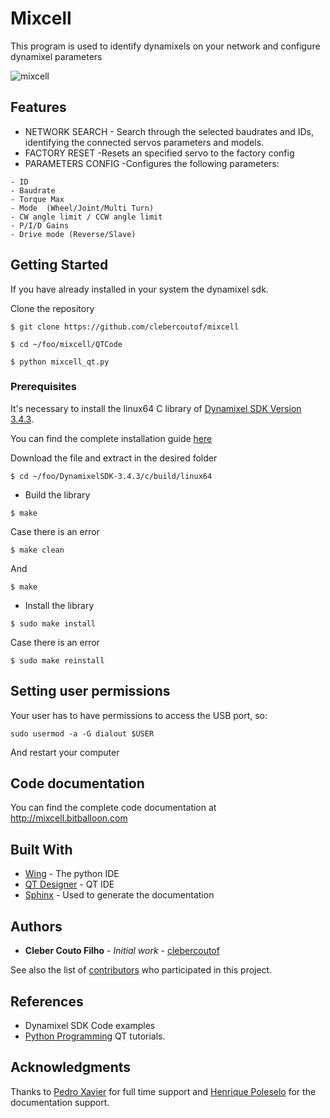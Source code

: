 # Mixcell

This program is used to identify dynamixels on your network and configure dynamixel parameters

![mixcell](https://cloud.githubusercontent.com/assets/21127944/26158221/8c964ac8-3af1-11e7-8d05-dc0d2a411292.png)

## Features
* NETWORK SEARCH - Search through the selected baudrates and IDs, identifying the connected servos parameters and models.
* FACTORY RESET -Resets an specified servo to the factory config
* PARAMETERS CONFIG -Configures the following parameters:
```
- ID
- Baudrate
- Torque Max
- Mode 	(Wheel/Joint/Multi Turn)
- CW angle limit / CCW angle limit
- P/I/D Gains
- Drive mode (Reverse/Slave)
```
## Getting Started

If you have already installed in your system the dynamixel sdk.

Clone the repository

```
$ git clone https://github.com/clebercoutof/mixcell
```
```
$ cd ~/foo/mixcell/QTCode
```
```
$ python mixcell_qt.py
```
### Prerequisites
It's necessary to install the linux64 C library of [Dynamixel SDK Version 3.4.3](https://github.com/ROBOTIS-GIT/DynamixelSDK/releases/tag/3.4.3). 

You can find the complete installation guide [here](http://emanual.robotis.com/docs/en/software/dynamixel/dynamixel_sdk/overview/)

Download the file and extract in the desired folder

```
$ cd ~/foo/DynamixelSDK-3.4.3/c/build/linux64
```

* Build the library

```
$ make
```

Case there is an error

```
$ make clean
```

And

```
$ make
```
* Install the library

```
$ sudo make install
```

Case there is an error

```
$ sudo make reinstall
```

## Setting user permissions

Your user has to have permissions to access the USB port, so:

```
sudo usermod -a -G dialout $USER 
```

And restart your computer

## Code documentation
You can find the complete code documentation at http://mixcell.bitballoon.com

## Built With

* [Wing](https://wingware.com/) - The python IDE
* [QT Designer](https://www.qt.io/ide/) - QT IDE
* [Sphinx](http://www.sphinx-doc.org/en/stable/) - Used to generate the documentation

## Authors

* **Cleber Couto Filho** - *Initial work* - [clebercoutof](https://github.com/clebercoutof)

See also the list of [contributors](https://github.com/your/project/contributors) who participated in this project.

## References

* Dynamixel SDK Code examples
* [Python Programming](https://pythonprogramming.net/) QT tutorials.

## Acknowledgments
Thanks to [Pedro Xavier](https://github.com/pxalcantara) for full time support and [Henrique Poleselo](https://github.com/hpoleselo) for the documentation support.



